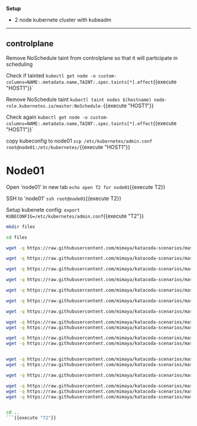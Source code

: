 
<b>Setup</b>

* 2 node kubernete cluster with kubeadm
---

## controlplane

Remove NoSchedule taint from controlplane so that it will participate in scheduling

Check if tainted
`kubectl get node -o custom-columns=NAME:.metadata.name,TAINT:.spec.taints[*].effect`{{execute "HOST1"}}`

Remove NoSchedule taint
`kubectl taint nodes $(hostname) node-role.kubernetes.io/master:NoSchedule-`{{execute "HOST1"}}

Check again
`kubectl get node -o custom-columns=NAME:.metadata.name,TAINT:.spec.taints[*].effect`{{execute "HOST1"}}`

copy kubeconfig to node01
`scp /etc/kubernetes/admin.conf root@node01:/etc/kubernetes/`{{execute "HOST1"}}

# Node01

Open 'node01' in new tab
`echo open T2 for node01`{{execute T2}}

SSH to 'node01'
`ssh root@node01`{{execute T2}}

Setup kubenete config: 
`export KUBECONFIG=/etc/kubernetes/admin.conf`{{execute "T2"}}


```bash
mkdir files

cd files

wget -q https://raw.githubusercontent.com/mimaya/katacoda-scenarios/master/Kubernete1/files/objects/nginx-pod.yaml

wget -q https://raw.githubusercontent.com/mimaya/katacoda-scenarios/master/Kubernete1/files/objects/nginx-rs.yaml

wget -q https://raw.githubusercontent.com/mimaya/katacoda-scenarios/master/Kubernete1/files/objects/nginx-dep.yaml

wget -q https://raw.githubusercontent.com/mimaya/katacoda-scenarios/master/Kubernete1/files/objects/nginx-latest-dep.yaml

wget -q https://raw.githubusercontent.com/mimaya/katacoda-scenarios/master/Kubernete1/files/objects/svc-clusterip.yaml

wget -q https://raw.githubusercontent.com/mimaya/katacoda-scenarios/master/Kubernete1/files/objects/svc-nodeport.yaml

wget -q https://raw.githubusercontent.com/mimaya/katacoda-scenarios/master/Kubernete1/files/objects/svc-loadbalancer.yaml

wget -q https://raw.githubusercontent.com/mimaya/katacoda-scenarios/master/Kubernete1/files/objects/svc-ingress-nginxi-ingress.yaml
wget -q https://raw.githubusercontent.com/mimaya/katacoda-scenarios/master/Kubernete1/files/objects/svc-ingress.yaml

wget -q https://raw.githubusercontent.com/mimaya/katacoda-scenarios/master/Kubernete1/files/objects/cm1-configdata1.yaml
wget -q https://raw.githubusercontent.com/mimaya/katacoda-scenarios/master/Kubernete1/files/objects/cm1-vol-pod.yaml


wget -q https://raw.githubusercontent.com/mimaya/katacoda-scenarios/master/Kubernete1/files/objects/secret1.yaml
wget -q https://raw.githubusercontent.com/mimaya/katacoda-scenarios/master/Kubernete1/files/objects/secret1-pod.yaml

wget -q https://raw.githubusercontent.com/mimaya/katacoda-scenarios/master/Kubernete1/files/objects/vol1-emptydir.yaml

wget -q https://raw.githubusercontent.com/mimaya/katacoda-scenarios/master/Kubernete1/files/objects/vol1-hostfile-pod.yaml
wget -q https://raw.githubusercontent.com/mimaya/katacoda-scenarios/master/Kubernete1/files/objects/vol1-hostfile-pvc.yaml
wget -q https://raw.githubusercontent.com/mimaya/katacoda-scenarios/master/Kubernete1/files/objects/vol1-hostfile-pv.yaml


cd ..
```{{execute "T2"}}


